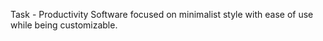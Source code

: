 Task -
Productivity Software focused on minimalist style with ease of use while being customizable.
